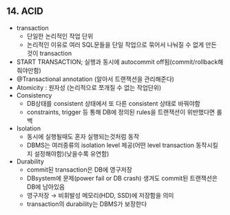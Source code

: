 ## 14. ACID

- transaction
  - 단일한 논리적인 작업 단위
  - 논리적인 이유로 여러 SQL문들을 단일 작업으로 묶어서 나눠질 수 없게 만든 것이 transaction
- START TRANSACTION; 실행과 동시에 autocommit off됨(commit/rollback해줘야만함)
- @Transactional annotation (알아서 트랜잭션을 관리해준다)
- Atomicity : 원자성 (논리적으로 쪼개질 수 없는 작업단위)
- Consistency
  - DB상태를 consistent 상태에서 또 다른 consistent 상태로 바꿔야함
  - constraints, trigger 등 통해 DB에 정의된 rules을 트랜잭션이 위반했다면 롤백
- Isolation
  - 동시에 실행될때도 혼자 실행되는것처럼 동작
  - DBMS는 여러종류의 isolation level 제공(어떤 level transaction 동작시킬지 설정해야함)(낮을수록 유연함)
- Durability
  - commit된 transaction은 DB에 영구저장
  - DBsystem에 문제(power fail or DB crash) 생겨도 commit된 트랜잭션은 DB에 남아있음
  - 영구저장 → 비휘발성 메모리(HDD, SSD)에 저장함을 의미
  - transaction의 durability는 DBMS가 보장한다
